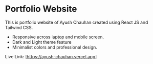 # Portfolio Website

This is portfolio website of Ayush Chauhan created using React JS and Tailwind CSS.
- Responsive across laptop and mobile screen.
- Dark and Light theme feature
- Minimalist colors and professional design.

Live Link: [https://ayush-chauhan.vercel.app]
